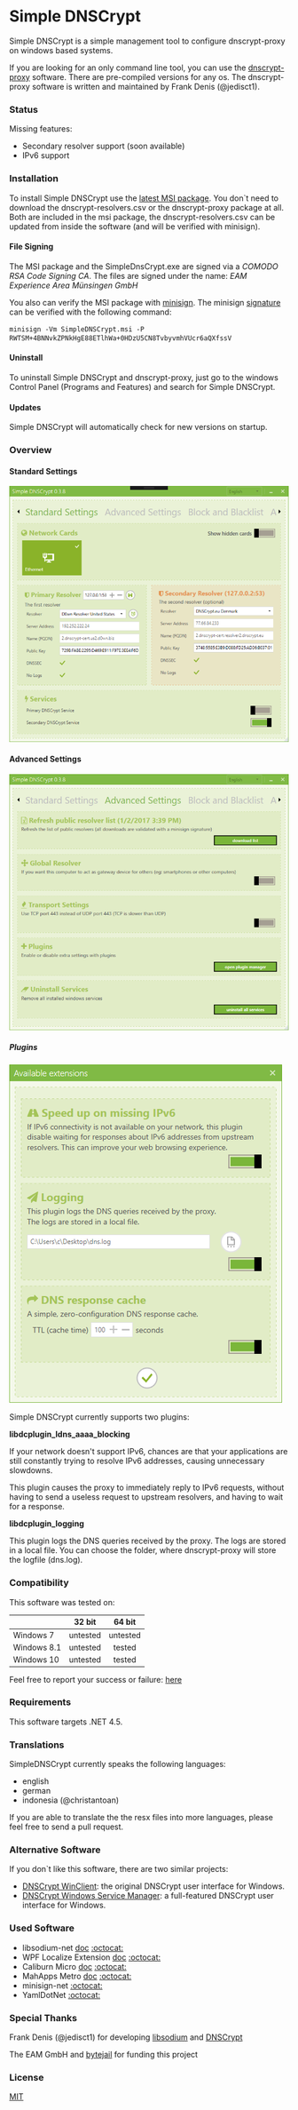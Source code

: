 # Simple DNSCrypt

Simple DNSCrypt is a simple management tool to configure dnscrypt-proxy on windows based systems.

If you are looking for an only command line tool, you can use the [dnscrypt-proxy](https://dnscrypt.org/) software. There are pre-compiled versions for any os.
The dnscrypt-proxy software is written and maintained by Frank Denis (@jedisct1).

### Status

Missing features:

- Secondary resolver support (soon available)
- IPv6 support

### Installation

To install Simple DNSCrypt use the [latest MSI package](https://github.com/bitbeans/SimpleDnsCrypt/releases/download/0.2.6/SimpleDNSCrypt.msi).
You don`t need to download the dnscrypt-resolvers.csv or the dnscrypt-proxy package at all.
Both are included in the msi package, the dnscrypt-resolvers.csv can be updated from inside the software (and will be verified with minisign).

#### File Signing
The MSI package and the SimpleDnsCrypt.exe are signed via a *COMODO RSA Code Signing CA*. 
The files are signed under the name: *EAM Experience Area Münsingen GmbH*

You also can verify the MSI package with [minisign](https://jedisct1.github.io/minisign/).
The minisign [signature](https://github.com/bitbeans/SimpleDnsCrypt/releases/download/0.2.6/SimpleDNSCrypt.msi.minisig) can be verified with the following command:

	minisign -Vm SimpleDNSCrypt.msi -P RWTSM+4BNNvkZPNkHgE88ETlhWa+0HDzU5CN8TvbyvmhVUcr6aQXfssV

#### Uninstall
To uninstall Simple DNSCrypt and dnscrypt-proxy, just go to the windows Control Panel (Programs and Features) and search for Simple DNSCrypt.

#### Updates
Simple DNSCrypt will automatically check for new versions on startup.


### Overview

#### Standard Settings
![standard view](https://raw.githubusercontent.com/bitbeans/SimpleDnsCrypt/master/img/standard.png)

#### Advanced Settings
![advanced view](https://raw.githubusercontent.com/bitbeans/SimpleDnsCrypt/master/img/advanced.png)

##### Plugins

![plugin view](https://raw.githubusercontent.com/bitbeans/SimpleDnsCrypt/master/img/plugins.png)

Simple DNSCrypt currently supports two plugins:

**libdcplugin_ldns_aaaa_blocking**

If your network doesn't support IPv6, chances are that your applications are still constantly trying to resolve IPv6 addresses, causing unnecessary slowdowns.

This plugin causes the proxy to immediately reply to IPv6 requests, without having to send a useless request to upstream resolvers, and having to wait for a response.

**libdcplugin_logging**

This plugin logs the DNS queries received by the proxy. The logs are stored in a local file.
You can choose the folder, where dnscrypt-proxy will store the logfile (dns.log).

### Compatibility

This software was tested on:

|             | 32 bit      | 64 bit     |
| :----------- | :-----------: | :-----------: | 
| Windows 7    | untested        | untested        | 
| Windows 8.1     | untested        | tested       | 
| Windows 10     | untested        | tested        | 

Feel free to report your success or failure: [here](https://github.com/bitbeans/SimpleDnsCrypt/issues/5)

### Requirements

This software targets .NET 4.5.

### Translations

SimpleDNSCrypt currently speaks the following languages:

- english
- german
- indonesia (@christantoan)

If you are able to translate the the resx files into more languages, please feel free to send a pull request. 


### Alternative Software

If you don`t like this software, there are two similar projects:

- [DNSCrypt WinClient](https://github.com/Noxwizard/dnscrypt-winclient): the original DNSCrypt user interface for Windows.
- [DNSCrypt Windows Service Manager](http://simonclausen.dk/projects/dnscrypt-winservicemgr/): a full-featured DNSCrypt user interface for Windows.


### Used Software

- libsodium-net [doc](https://www.gitbook.com/book/bitbeans/libsodium-net/details) [:octocat:](https://github.com/adamcaudill/libsodium-net)
- WPF Localize Extension [doc](https://wpflocalizeextension.codeplex.com/) [:octocat:](https://github.com/SeriousM/WPFLocalizationExtension) 
- Caliburn Micro [doc](http://caliburnmicro.com/) [:octocat:](https://github.com/Caliburn-Micro/Caliburn.Micro/) 
- MahApps Metro [doc](http://mahapps.com/) [:octocat:](https://github.com/MahApps/MahApps.Metro) 
- minisign-net [:octocat:](https://github.com/bitbeans/minisign-net) 
- YamlDotNet [:octocat:](https://github.com/aaubry/YamlDotNet) 

### Special Thanks

Frank Denis (@jedisct1) for developing [libsodium](https://github.com/jedisct1/libsodium) and [DNSCrypt](https://dnscrypt.org)
  
The EAM GmbH and [bytejail](https://bytejail.com) for funding this project

### License
[MIT](https://en.wikipedia.org/wiki/MIT_License)